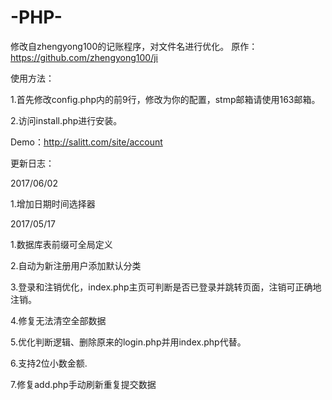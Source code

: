 # -PHP-
修改自zhengyong100的记账程序，对文件名进行优化。 原作：https://github.com/zhengyong100/ji

使用方法：

1.首先修改config.php内的前9行，修改为你的配置，stmp邮箱请使用163邮箱。

2.访问install.php进行安装。

Demo：http://salitt.com/site/account

更新日志：

2017/06/02

1.增加日期时间选择器

2017/05/17

1.数据库表前缀可全局定义

2.自动为新注册用户添加默认分类

3.登录和注销优化，index.php主页可判断是否已登录并跳转页面，注销可正确地注销。

4.修复无法清空全部数据

5.优化判断逻辑、删除原来的login.php并用index.php代替。

6.支持2位小数金额.

7.修复add.php手动刷新重复提交数据
